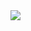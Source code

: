 <div>
  <img src="https://github.com/user-attachments/assets/85a2ab16-48c8-4e7c-af8e-15dc2df25d97" />
</div>
